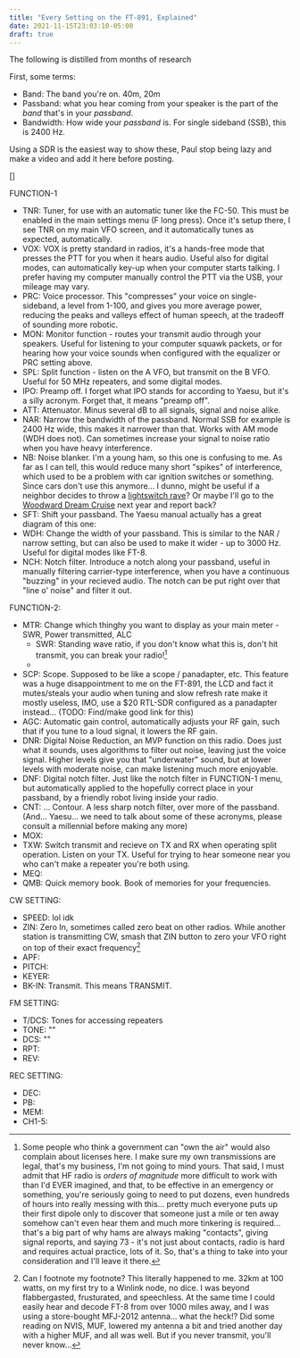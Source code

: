 ```yaml
---
title: "Every Setting on the FT-891, Explained"
date: 2021-11-15T23:03:10-05:00
draft: true
---
```


The following is distilled from months of research

First, some terms:

- Band: The band you're on. 40m, 20m
- Passband: what you hear coming from your speaker is the part of the _band_ that's in your _passband_.
- Bandwidth: How wide your _passband_ is. For single sideband (SSB), this is 2400 Hz.

Using a SDR is the easiest way to show these, Paul stop being lazy and make a video and add it here before posting.

[<img src="" >]

FUNCTION-1

- TNR: Tuner, for use with an automatic tuner like the FC-50. This must be enabled in the main settings menu (F long press). Once it's setup there, I see TNR on my main VFO screen, and it automatically tunes as expected, automatically. 
- VOX: VOX is pretty standard in radios, it's a hands-free mode that presses the PTT for you when it hears audio. Useful also for digital modes, can automatically key-up when your computer starts talking. I prefer having my computer manually control the PTT via the USB, your mileage may vary.
- PRC: Voice processor. This "compresses" your voice on single-sideband, a level from 1-100, and gives you more average power, reducing the peaks and valleys effect of human speech, at the tradeoff of sounding more robotic.
- MON: Monitor function - routes your transmit audio through your speakers. Useful for listening to your computer squawk packets, or for hearing how your voice sounds when configured with the equalizer or PRC setting above.
- SPL: Split function - listen on the A VFO, but transmit on the B VFO. Useful for 50 MHz repeaters, and some digital modes.
- IPO: Preamp off. I forget what IPO stands for according to Yaesu, but it's a silly acronym. Forget that, it means "preamp off".
- ATT: Attenuator. Minus several dB to all signals, signal and noise alike. 
- NAR: Narrow the bandwidth of the passband. Normal SSB for example is 2400 Hz wide, this makes it narrower than that. Works with AM mode (WDH does not). Can sometimes increase your signal to noise ratio when you have heavy interference.
- NB: Noise blanker. I'm a young ham, so this one is confusing to me. As far as I can tell, this would reduce many short "spikes" of interference, which used to be a problem with car ignition switches or something. Since cars don't use this anymore... I dunno, might be useful if a neighbor decides to throw a [lightswitch rave](https://www.youtube.com/watch?v=JwZwkk7q25I)? Or maybe I'll go to the [Woodward Dream Cruise](http://www.woodwarddreamcruise.com/) next year and report back?
- SFT: Shift your passband. The Yaesu manual actually has a great diagram of this one:
- WDH: Change the width of your passband. This is similar to the NAR / narrow setting, but can also be used to make it wider - up to 3000 Hz. Useful for digital modes like FT-8.
- NCH: Notch filter. Introduce a notch along your passband, useful in manually filtering carrier-type interference, when you have a continuous "buzzing" in your recieved audio. The notch can be put right over that "line o' noise" and filter it out.

FUNCTION-2:

- MTR: Change which thinghy you want to display as your main meter - SWR, Power transmitted, ALC
  - SWR: Standing wave ratio, if you don't know what this is, don't hit transmit, you can break your radio![^1]
  - 
- SCP: Scope. Supposed to be like a scope / panadapter, etc. This feature was a huge disappointment to me on the FT-891, the LCD and fact it mutes/steals your audio when tuning and slow refresh rate make it mostly useless, IMO, use a $20 RTL-SDR configured as a panadapter instead... (TODO: Find/make good link for this) 
- AGC: Automatic gain control, automatically adjusts your RF gain, such that if you tune to a loud signal, it lowers the RF gain.
- DNR: Digital Noise Reduction, an MVP function on this radio. Does just what it sounds, uses algorithms to filter out noise, leaving just the voice signal. Higher levels give you that "underwater" sound, but at lower levels with moderate noise, can make listening much more enjoyable.
- DNF: Digital notch filter. Just like the notch filter in FUNCTION-1 menu, but automatically applied to the hopefully correct place in your passband, by a friendly robot living inside your radio.
- CNT: ... Contour. A less sharp notch filter, over more of the passband. (And... Yaesu... we need to talk about some of these acronyms, please consult a millennial before making any more)
- MOX: 
- TXW: Switch transmit and recieve on TX and RX when operating split operation. Listen on your TX. Useful for trying to hear someone near you who can't make a repeater you're both using.
- MEQ: 
- QMB: Quick memory book. Book of memories for your frequencies. 

CW SETTING:

- SPEED: lol idk
- ZIN: Zero In, sometimes called zero beat on other radios. While another station is transmitting CW, smash that ZIN button to zero your VFO right on top of their exact frequency[^2]
- APF: 
- PITCH: 
- KEYER: 
- BK-IN: Transmit. This means TRANSMIT.

FM SETTING:

- T/DCS: Tones for accessing repeaters
- TONE: ""
- DCS: ""
- RPT: 
- REV: 

REC SETTING:

- DEC: 
- PB: 
- MEM: 
- CH1-5: 

[^1]: Some people who think a government can "own the air" would also complain about licenses here. I make sure my own transmissions are legal, that's my business, I'm not going to mind yours. That said, I must admit that HF radio is _orders of magnitude_ more difficult to work with than I'd EVER imagined, and that, to be effective in an emergency or something, you're seriously going to need to put dozens, even hundreds of hours into really messing with this... pretty much everyone puts up their first dipole only to discover that someone just a mile or ten away somehow can't even hear them[^2] and much more tinkering is required... that's a big part of why hams are always making "contacts", giving signal reports, and saying 73 - it's not just about contacts, radio is hard and requires actual practice, lots of it. So, that's a thing to take into your consideration and I'll leave it there.
[^2]: Can I footnote my footnote? This literally happened to me. 32km at 100 watts, on my first try to a Winlink node, no dice. I was beyond flabbergasted, frusturated, and speechless. At the same time I could easily hear and decode FT-8 from over 1000 miles away, and I was using a store-bought MFJ-2012 antenna... what the heck!? Did some reading on NVIS, MUF, lowered my antenna a bit and tried another day with a higher MUF, and all was well. But if you never transmit, you'll never know...
[^3]: this is a bit hard to explain if you haven't operated CW but the passband can be set very very narrow, you'd generally hit the ZIN, then turn on NAR, then zoom your width (WDH) wayyyy down until you've just got like 500 Hz around their CW signal... VERY good at eliminating QRM. Like, mind-blowingly good. Using this exact feature and seeing how much noise I could eliminate from a CW signal was what made me interested in learning CW... seriously...
